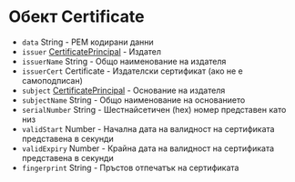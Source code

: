 # Обект Certificate

* `data` String - PEM кодирани данни
* `issuer` [CertificatePrincipal](certificate-principal.md) - Издател
* `issuerName` String - Общо наименование на издателя
* `issuerCert` Certificate - Издателски сертификат (ако не е самоподписан)
* `subject` [CertificatePrincipal](certificate-principal.md) - Основание на издателя
* `subjectName` String - Общо наименование на основанието
* `serialNumber` String - Шестнайсетичен (hex) номер представен като низ
* `validStart` Number - Начална дата на валидност на сертификата представена в секунди
* `validExpiry` Number - Крайна дата на валидност на сертификата представена в секунди
* `fingerprint` String - Пръстов отпечатък на сертификата